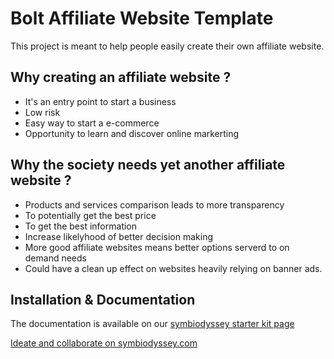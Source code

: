 # Bolt Affiliate Website Template

This project is meant to help people easily create their own affiliate website.

## Why creating an affiliate website ?

 * It's an entry point to start a business
 * Low risk
 * Easy way to start a e-commerce
 * Opportunity to learn and discover online markerting
 
## Why the society needs yet another affiliate website ?

 * Products and services comparison leads to more transparency
 * To potentially get the best price
 * To get the best information
 * Increase likelyhood of better decision making
 * More good affiliate websites means better options serverd to on demand needs
 * Could have a clean up effect on websites heavily relying on banner ads.

## Installation & Documentation
The documentation is available on our <a href="http://starterkits.symbiodyssey.com/kit/affiliate-website" target="_blank">symbiodyssey starter kit page</a>

<a href="https://symbiodyssey.com">Ideate and collaborate on symbiodyssey.com</a>
